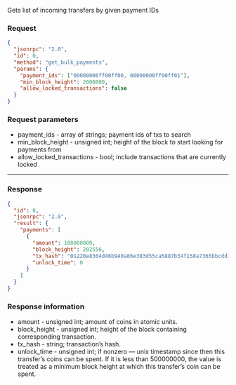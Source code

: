 Gets list of incoming transfers by given payment IDs

### Request

```json
{
  "jsonrpc": "2.0",
  "id": 0,
  "method": "get_bulk_payments",
  "params": {
    "payment_ids": ["00000000ff00ff00, 00000000ff00ff01"],
    "min_block_height": 2000000,
    "allow_locked_transactions": false
  }
}
```

### Request parameters

- payment_ids - array of strings; payment ids of txs to search
- min_block_height - unsigned int; height of the block to start looking for payments from
- allow_locked_transactions - bool; include transactions that are currently locked

---

### Response

```json
{
  "id": 0,
  "jsonrpc": "2.0",
  "result": {
    "payments": [
      {
        "amount": 100000000,
        "block_height": 202556,
        "tx_hash": "01220e8304d46b940a86e383d55ca5887b34f158a7365bbcdd17c5a305814a93",
        "unlock_time": 0
      }
    ]
  }
}
```

### Response information

- amount - unsigned int; amount of coins in atomic units.
- block_height - unsigned int; height of the block containing corresponding transaction.
- tx_hash - string; transaction’s hash.
- unlock_time - unsigned int; if nonzero — unix timestamp since then this transfer’s coins can be spent. If it is less than 500000000, the value is treated as a minimum block height at which this transfer’s coin can be spent.
